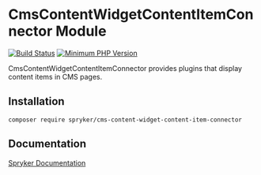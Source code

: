 # CmsContentWidgetContentItemConnector Module
[![Build Status](https://travis-ci.org/spryker/cms-content-widget-content-item-connector.svg)](https://travis-ci.org/spryker/cms-content-widget-content-item-connector)
[![Minimum PHP Version](https://img.shields.io/badge/php-%3E%3D%207.2-8892BF.svg)](https://php.net/)

CmsContentWidgetContentItemConnector provides plugins that display content items in CMS pages.

## Installation

```
composer require spryker/cms-content-widget-content-item-connector
```

## Documentation

[Spryker Documentation](https://academy.spryker.com/developing_with_spryker/module_guide/modules.html)
